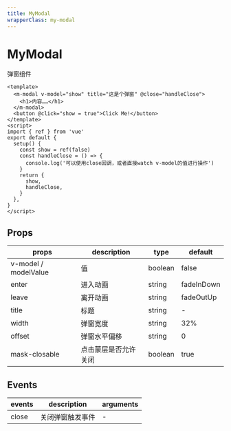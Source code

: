 ```yaml
---
title: MyModal
wrapperClass: my-modal
---
```


# MyModal

弹窗组件

```vue demo
<template>
  <m-modal v-model="show" title="这是个弹窗" @close="handleClose">
    <h1>内容……</h1>
  </m-modal>
  <button @click="show = true">Click Me!</button>
</template>
<script>
import { ref } from 'vue'
export default {
  setup() {
    const show = ref(false)
    const handleClose = () => {
      console.log('可以使用close回调，或者直接watch v-model的值进行操作')
    }
    return {
      show,
      handleClose,
    }
  },
}
</script>
```

## Props

| props                | description          | type    | default    |
| -------------------- | -------------------- | ------- | ---------- |
| v-model / modelValue | 值                   | boolean | false      |
| enter                | 进入动画             | string  | fadeInDown |
| leave                | 离开动画             | string  | fadeOutUp  |
| title                | 标题                 | string  | -          |
| width                | 弹窗宽度             | string  | 32%        |
| offset               | 弹窗水平偏移         | string  | 0          |
| mask-closable        | 点击蒙层是否允许关闭 | boolean | true       |

## Events

| events | description      | arguments |
| ------ | ---------------- | --------- |
| close  | 关闭弹窗触发事件 | -         |
